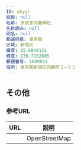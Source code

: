 ```yaml
---
ID: okygr
総称: null
名称: 多武峯内藤神社
名称読み: null
別名: null
都道府県: 東京都
区域: 新宿区
緯度: 35.6848121
経度: 139.7152605
郵便番号: 1600014
住所: 東京都新宿区内藤町１−３３
---
```


## その他

### 参考URL

| URL | 説明          |
| --- | ------------- |
|     | OpenStreetMap |
